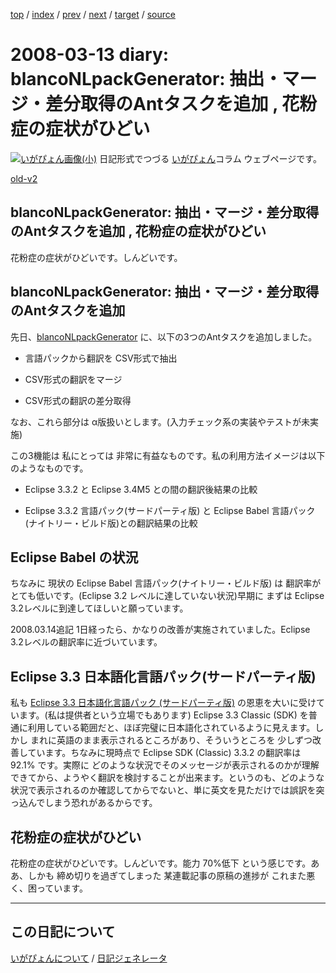 [top](https://igapyon.github.io/diary/) 
 / [index](https://igapyon.github.io/diary/2008/index.html) 
 / [prev](https://igapyon.github.io/diary/2008/ig080308.html) 
 / [next](https://igapyon.github.io/diary/2008/ig080314.html) 
 / [target](https://igapyon.github.io/diary/2008/ig080313.html) 
 / [source](https://github.com/igapyon/diary/blob/gh-pages/2008/ig080313.html.src.md) 

2008-03-13 diary: blancoNLpackGenerator: 抽出・マージ・差分取得のAntタスクを追加 , 花粉症の症状がひどい
=====================================================================================================
[![いがぴょん画像(小)](https://igapyon.github.io/diary/images/iga200306s.jpg "いがぴょん")](https://igapyon.github.io/diary/memo/memoigapyon.html) 日記形式でつづる [いがぴょん](https://igapyon.github.io/diary/memo/memoigapyon.html)コラム ウェブページです。

[old-v2](ig080313-orig.html)

## blancoNLpackGenerator: 抽出・マージ・差分取得のAntタスクを追加 , 花粉症の症状がひどい

花粉症の症状がひどいです。しんどいです。


## blancoNLpackGenerator: 抽出・マージ・差分取得のAntタスクを追加

先日、[blancoNLpackGenerator](http://www.igapyon.jp/blanco/blanconlpackgenerator.html) に、以下の3つのAntタスクを追加しました。

* 言語パックから翻訳を CSV形式で抽出
  
* CSV形式の翻訳をマージ
  
* CSV形式の翻訳の差分取得

なお、これら部分は α版扱いとします。(入力チェック系の実装やテストが未実施)

この3機能は 私にとっては 非常に有益なものです。私の利用方法イメージは以下のようなものです。

* Eclipse 3.3.2 と Eclipse 3.4M5 との間の翻訳後結果の比較
  
* Eclipse 3.3.2 言語パック(サードパーティ版) と Eclipse Babel 言語パック(ナイトリー・ビルド版)との翻訳結果の比較

## Eclipse Babel の状況

ちなみに 現状の Eclipse Babel 言語パック(ナイトリー・ビルド版) は 翻訳率が とても低いです。(Eclipse 3.2 レベルに達していない状況)早期に まずは Eclipse 3.2レベルに到達してほしいと願っています。

2008.03.14追記 1日経ったら、かなりの改善が実施されていました。Eclipse 3.2レベルの翻訳率に近づいています。

## Eclipse 3.3 日本語化言語パック(サードパーティ版)

私も [Eclipse 3.3 日本語化言語パック (サードパーティ版)](../../../../blanco/nlpack/eclipse/index.html) の恩恵を大いに受けています。(私は提供者という立場でもあります)
Eclipse 3.3 Classic (SDK) を普通に利用している範囲だと、ほぼ完璧に日本語化されているように見えます。しかし まれに英語のまま表示されるところがあり、そういうところを 少しずつ改善しています。ちなみに現時点で Eclipse SDK (Classic) 3.3.2 の翻訳率は 92.1% です。実際に どのような状況でそのメッセージが表示されるのかが理解できてから、ようやく翻訳を検討することが出来ます。というのも、どのような状況で表示されるのか確認してからでないと、単に英文を見ただけでは誤訳を突っ込んでしまう恐れがあるからです。

## 花粉症の症状がひどい

花粉症の症状がひどいです。しんどいです。能力 70%低下 という感じです。ああ、しかも 締め切りを過ぎてしまった 某連載記事の原稿の進捗が これまた悪く、困っています。

----------------------------------------------------------------------------------------------------

## この日記について
[いがぴょんについて](https://igapyon.github.io/diary/memo/memoigapyon.html) / [日記ジェネレータ](https://github.com/igapyon/igapyonv3)
